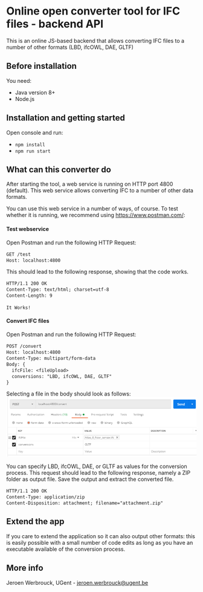 # Online open converter tool for IFC files - backend API
This is an online JS-based backend that allows converting IFC files to a number of other formats (LBD, ifcOWL, DAE, GLTF)

## Before installation
You need:
- Java version 8+
- Node.js

## Installation and getting started
Open console and run:
- `npm install`
- `npm run start`

## What can this converter do
After starting the tool, a web service is running on HTTP port 4800 (default). This web service allows converting IFC to a number of other data formats.

You can use this web service in a number of ways, of course. To test whether it is running, we recommend using https://www.postman.com/:

#### Test webservice
Open Postman and run the following HTTP Request:

```HTTP
GET /test
Host: localhost:4800
```

This should lead to the following response, showing that the code works.
```HTTP
HTTP/1.1 200 OK
Content-Type: text/html; charset=utf-8
Content-Length: 9

It Works!
```

#### Convert IFC files
Open Postman and run the following HTTP Request:

```HTTP
POST /convert
Host: localhost:4800
Content-Type: multipart/form-data
Body: {
  ifcFile: <fileUpload>
  conversions: "LBD, ifcOWL, DAE, GLTF"
}
```

Selecting a file in the body should look as follows:
![screenshot](img/screenshot.png "Postman selecting file for post request")

You can specify LBD, ifcOWL, DAE, or GLTF as values for the conversion process. This request should lead to the following response, namely a ZIP folder as output file. Save the output and extract the converted file.
```HTTP
HTTP/1.1 200 OK
Content-Type: application/zip
Content-Disposition: attachment; filename="attachment.zip"
```

## Extend the app
If you care to extend the application so it can also output other formats: this is easily possible with a small number of code edits as long as you have an executable available of the conversion process.

## More info
Jeroen Werbrouck, UGent - jeroen.werbrouck@ugent.be

